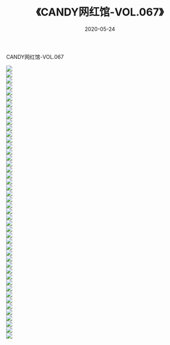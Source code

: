 ﻿---
layout: post
title:  《CANDY网红馆-VOL.067》
date:   2020-05-24
img: http://img.660000.xyz/Sharelink/网络美图/2020/CANDY网红馆-VOL.067/000.jpg
categories: [美女, 清纯, 唯美]
---

CANDY网红馆-VOL.067

  ![](http://img.660000.xyz/Sharelink/网络美图/2020/CANDY网红馆-VOL.067/001.jpg) <br> ![](http://img.660000.xyz/Sharelink/网络美图/2020/CANDY网红馆-VOL.067/002.jpg) <br> ![](http://img.660000.xyz/Sharelink/网络美图/2020/CANDY网红馆-VOL.067/003.jpg) <br> ![](http://img.660000.xyz/Sharelink/网络美图/2020/CANDY网红馆-VOL.067/004.jpg) <br> ![](http://img.660000.xyz/Sharelink/网络美图/2020/CANDY网红馆-VOL.067/005.jpg) <br> ![](http://img.660000.xyz/Sharelink/网络美图/2020/CANDY网红馆-VOL.067/006.jpg) <br> ![](http://img.660000.xyz/Sharelink/网络美图/2020/CANDY网红馆-VOL.067/007.jpg) <br> ![](http://img.660000.xyz/Sharelink/网络美图/2020/CANDY网红馆-VOL.067/008.jpg) <br> ![](http://img.660000.xyz/Sharelink/网络美图/2020/CANDY网红馆-VOL.067/009.jpg) <br> ![](http://img.660000.xyz/Sharelink/网络美图/2020/CANDY网红馆-VOL.067/010.jpg) <br> ![](http://img.660000.xyz/Sharelink/网络美图/2020/CANDY网红馆-VOL.067/011.jpg) <br> ![](http://img.660000.xyz/Sharelink/网络美图/2020/CANDY网红馆-VOL.067/012.jpg) <br> ![](http://img.660000.xyz/Sharelink/网络美图/2020/CANDY网红馆-VOL.067/013.jpg) <br> ![](http://img.660000.xyz/Sharelink/网络美图/2020/CANDY网红馆-VOL.067/014.jpg) <br> ![](http://img.660000.xyz/Sharelink/网络美图/2020/CANDY网红馆-VOL.067/015.jpg) <br> ![](http://img.660000.xyz/Sharelink/网络美图/2020/CANDY网红馆-VOL.067/016.jpg) <br> ![](http://img.660000.xyz/Sharelink/网络美图/2020/CANDY网红馆-VOL.067/017.jpg) <br> ![](http://img.660000.xyz/Sharelink/网络美图/2020/CANDY网红馆-VOL.067/018.jpg) <br> ![](http://img.660000.xyz/Sharelink/网络美图/2020/CANDY网红馆-VOL.067/019.jpg) <br> ![](http://img.660000.xyz/Sharelink/网络美图/2020/CANDY网红馆-VOL.067/020.jpg) <br> ![](http://img.660000.xyz/Sharelink/网络美图/2020/CANDY网红馆-VOL.067/021.jpg) <br> ![](http://img.660000.xyz/Sharelink/网络美图/2020/CANDY网红馆-VOL.067/022.jpg) <br> ![](http://img.660000.xyz/Sharelink/网络美图/2020/CANDY网红馆-VOL.067/023.jpg) <br> ![](http://img.660000.xyz/Sharelink/网络美图/2020/CANDY网红馆-VOL.067/024.jpg) <br> ![](http://img.660000.xyz/Sharelink/网络美图/2020/CANDY网红馆-VOL.067/025.jpg) <br> ![](http://img.660000.xyz/Sharelink/网络美图/2020/CANDY网红馆-VOL.067/026.jpg) <br> ![](http://img.660000.xyz/Sharelink/网络美图/2020/CANDY网红馆-VOL.067/027.jpg) <br> ![](http://img.660000.xyz/Sharelink/网络美图/2020/CANDY网红馆-VOL.067/028.jpg) <br> ![](http://img.660000.xyz/Sharelink/网络美图/2020/CANDY网红馆-VOL.067/029.jpg) <br> ![](http://img.660000.xyz/Sharelink/网络美图/2020/CANDY网红馆-VOL.067/030.jpg) <br> ![](http://img.660000.xyz/Sharelink/网络美图/2020/CANDY网红馆-VOL.067/031.jpg) <br> ![](http://img.660000.xyz/Sharelink/网络美图/2020/CANDY网红馆-VOL.067/032.jpg) <br> ![](http://img.660000.xyz/Sharelink/网络美图/2020/CANDY网红馆-VOL.067/033.jpg) <br> ![](http://img.660000.xyz/Sharelink/网络美图/2020/CANDY网红馆-VOL.067/034.jpg) <br> ![](http://img.660000.xyz/Sharelink/网络美图/2020/CANDY网红馆-VOL.067/035.jpg) <br> ![](http://img.660000.xyz/Sharelink/网络美图/2020/CANDY网红馆-VOL.067/036.jpg) <br> ![](http://img.660000.xyz/Sharelink/网络美图/2020/CANDY网红馆-VOL.067/037.jpg) <br> ![](http://img.660000.xyz/Sharelink/网络美图/2020/CANDY网红馆-VOL.067/038.jpg) <br> ![](http://img.660000.xyz/Sharelink/网络美图/2020/CANDY网红馆-VOL.067/039.jpg) <br> ![](http://img.660000.xyz/Sharelink/网络美图/2020/CANDY网红馆-VOL.067/040.jpg) <br> ![](http://img.660000.xyz/Sharelink/网络美图/2020/CANDY网红馆-VOL.067/041.jpg) <br> ![](http://img.660000.xyz/Sharelink/网络美图/2020/CANDY网红馆-VOL.067/042.jpg) <br> ![](http://img.660000.xyz/Sharelink/网络美图/2020/CANDY网红馆-VOL.067/043.jpg) <br> ![](http://img.660000.xyz/Sharelink/网络美图/2020/CANDY网红馆-VOL.067/044.jpg) <br> ![](http://img.660000.xyz/Sharelink/网络美图/2020/CANDY网红馆-VOL.067/045.jpg) <br> ![](http://img.660000.xyz/Sharelink/网络美图/2020/CANDY网红馆-VOL.067/046.jpg) <br>
